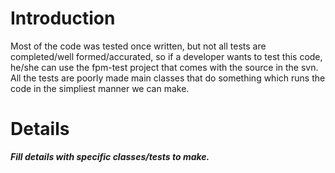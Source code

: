 # Introduction #

Most of the code was tested once written, but not all tests are completed/well formed/accurated, so if a developer wants to test this code, he/she can use the fpm-test project that comes with the source in the svn.
All the tests are poorly made main classes that do something which runs the code in the simpliest manner we can make.

# Details #

_**Fill details with specific classes/tests to make.**_
